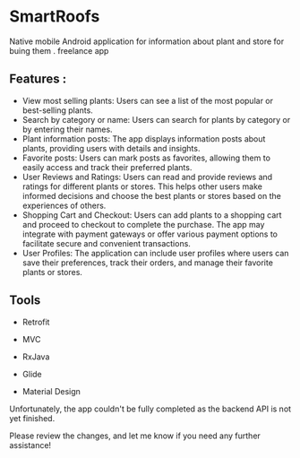 # SmartRoofs

Native mobile Android application for information about plant and store  for buing them . freelance app

## Features :

* View most selling plants: Users can see a list of the most popular or best-selling plants.
* Search by category or name: Users can search for plants by category or by entering their names.
* Plant information posts: The app displays information posts about plants, providing users with details and insights.
* Favorite posts: Users can mark posts as favorites, allowing them to easily access and track their preferred plants.
* User Reviews and Ratings: Users can read and provide reviews and ratings for different plants or stores. This helps other users make informed decisions and choose the best plants or stores based on the experiences of others.
* Shopping Cart and Checkout: Users can add plants to a shopping cart and proceed to checkout to complete the purchase. The app may integrate with payment gateways or offer various payment options to facilitate secure and convenient transactions.
* User Profiles: The application can include user profiles where users can save their preferences, track their orders, and manage their favorite plants or stores.

<h2>Tools </h2>

- Retrofit

- MVC

- RxJava

- Glide

- Material Design

Unfortunately, the app couldn't be fully completed as the backend API is not yet finished.

Please review the changes, and let me know if you need any further assistance!
